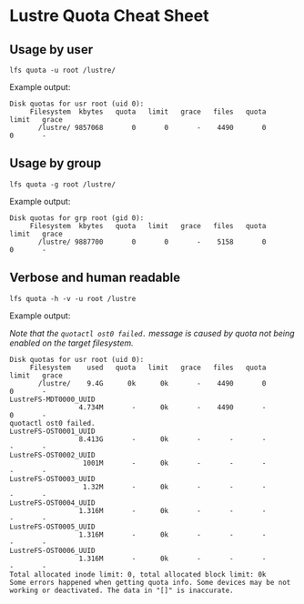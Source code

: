 # Lustre Quota Cheat Sheet

## Usage by user
```
lfs quota -u root /lustre/
```

Example output:
```
Disk quotas for usr root (uid 0):
     Filesystem  kbytes   quota   limit   grace   files   quota   limit   grace
       /lustre/ 9857068       0       0       -    4490       0       0       -
```

## Usage by group
```
lfs quota -g root /lustre/
```

Example output:
```
Disk quotas for grp root (gid 0):
     Filesystem  kbytes   quota   limit   grace   files   quota   limit   grace
       /lustre/ 9887700       0       0       -    5158       0       0       -
```

## Verbose and human readable
```
lfs quota -h -v -u root /lustre
```

Example output:

_Note that the ``quotactl ost0 failed.`` message is caused by quota not being enabled on the target filesystem._
```
Disk quotas for usr root (uid 0):
     Filesystem    used   quota   limit   grace   files   quota   limit   grace
       /lustre/    9.4G      0k      0k       -    4490       0       0       -
LustreFS-MDT0000_UUID
                 4.734M       -      0k       -    4490       -       0       -
quotactl ost0 failed.
LustreFS-OST0001_UUID
                 8.413G       -      0k       -       -       -       -       -
LustreFS-OST0002_UUID
                  1001M       -      0k       -       -       -       -       -
LustreFS-OST0003_UUID
                  1.32M       -      0k       -       -       -       -       -
LustreFS-OST0004_UUID
                 1.316M       -      0k       -       -       -       -       -
LustreFS-OST0005_UUID
                 1.316M       -      0k       -       -       -       -       -
LustreFS-OST0006_UUID
                 1.316M       -      0k       -       -       -       -       -
Total allocated inode limit: 0, total allocated block limit: 0k
Some errors happened when getting quota info. Some devices may be not working or deactivated. The data in "[]" is inaccurate.
```
